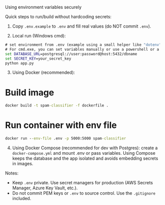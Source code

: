 Using environment variables securely

Quick steps to run/build without hardcoding secrets:

1. Copy `.env.example` to `.env` and fill real values (do NOT commit `.env`).

2. Local run (Windows cmd):

```bat
# set environment from .env (example using a small helper like "dotenv" is optional)
# For cmd.exe, you can set variables manually or use a powershell or a tool to load .env
set DATABASE_URL=postgresql://user:password@host:5432/dbname
set SECRET_KEY=your_secret_key
python app.py
```

3. Using Docker (recommended):

# Build image
```bat
docker build -t spam-classifier -f dockerfile .
```

# Run container with env file
```bat
docker run --env-file .env -p 5000:5000 spam-classifier
```

4. Using Docker Compose (recommended for dev with Postgres): create a `docker-compose.yml` and mount .env or pass variables. Using Compose keeps the database and the app isolated and avoids embedding secrets in images.

Notes:
- Keep `.env` private. Use secret managers for production (AWS Secrets Manager, Azure Key Vault, etc.).
- Do not commit PEM keys or `.env` to source control. Use the `.gitignore` included.
